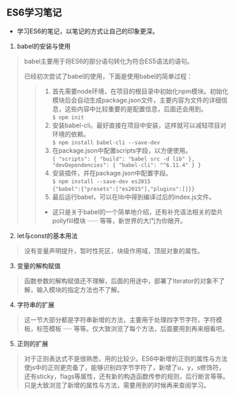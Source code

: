 ## ES6学习笔记

- 学习ES6的笔记，以笔记的方式让自己的印象更深。

1. babel的安装与使用
>  babel主要用于将ES6的部分语句转化为符合ES5语法的语句。  
>  
>  已经初次尝试了babel的使用，下面是使用babel的简单过程：
>   > 1. 首先需要node环境，在项目的根目录中初始化npm模块。初始化模块后会自动生成package.json文件，主要内容为文件的详细信息，这些内容中比较重要的是配置信息，后面还会用到。  
>   >       `$ npm init`
>   > 2. 安装babel-cli。最好直接在项目中安装，这样就可以减轻项目对环境的依赖。  
>   >       `$ npm install babel-cli --save-dev`
>   > 3. 在package.json中配置scripts字段，以方便使用。  
>   >       `{
                "scripts": {
                    "build": "babel src -d lib"
                },
                "devDependencies": {
                    "babel-cli": "^6.11.4"
                }
            }`
>   > 4. 安装插件，并在package.json中配置字段。  
>   > `$ npm install --save-dev es2015`  
>   > `{"babel":{"presets":["es2015"],"plugins":[]}}`
>   > 5. 最后运行babel，可以在lib中得到编译过后的index.js文件。    
>   > - 这只是关于babel的一个简单地介绍，还有补充语法相关的垫片pollyfill模块 ······ 等等，新世界的大门为你敞开。
        


2. let与const的基本用法
>   没有变量声明提升，暂时性死区，块级作用域，顶层对象的属性。

3. 变量的解构赋值
>   函数参数的解构赋值还不理解，后面的用途中，部署了Iterator的对象不了解，输入模块的指定方法也不了解。

4. 字符串的扩展
>   这一节大部分都是字符串新增的方法，主要用于处理四字节字符，字符模板，标签模板 ····· 等等。仅大致浏览了每个方法，后面要用到再来细看吧。

5. 正则的扩展
>   对于正则表达式不是很熟悉，用的比较少。ES6中新增的正则的属性与方法使js中的正则更完备了，能够识别四字节字符了，新增了u，y，s修饰符，还有sticky，flags等属性，还有新的构造函数传参的规则，后行断言等等。只是大致浏览了新增的属性与方法，需要用到的时候再来查阅学习。